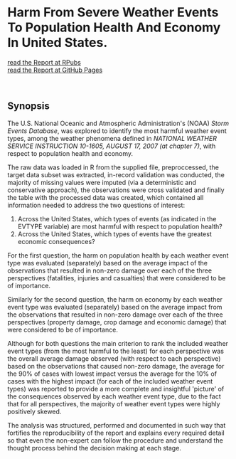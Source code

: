 # Harm From Severe Weather Events To Population Health And Economy In United States.

[read the Report at RPubs](https://rpubs.com/JZstats/Reproducible-Research--2nd-Assignment)  
[read the Report at GitHub Pages](https://jzstats.github.io/Reproducible-Research--2nd-Assignment/Report.html)

<br>  

## Synopsis  

The U.S. National Oceanic and Atmospheric Administration's (NOAA) 
*Storm Events Database*, was explored to identify 
the most harmful weather event types, 
among the weather phenomena defined in 
_NATIONAL WEATHER SERVICE INSTRUCTION 10-1605, AUGUST 17, 2007 (*at chapter 7*)_,
with respect to population health and economy.  

The raw data was loaded in R from the supplied file, 
preproccessed, 
the target data subset was extracted, 
in-record validation was conducted, 
the majority of missing values were imputed 
(via a deterministic and conservative approach), 
the observations were cross validated 
and finally the table with the processed data was created, 
which contained all information needed 
to address the two questions of interest:  

  1. Across the United States, which types of events 
  (as indicated in the EVTYPE variable) 
  are most harmful with respect to population health?  
  2. Across the United States, 
  which types of events have the greatest economic consequences?  

For the first question, 
the harm on population health by each weather event type was 
evaluated (separately) based on the average impact of the observations 
that resulted in non-zero damage over each of the three perspectives 
(fatalities, injuries and casualties) that were considered to be of importance.  

Similarly for the second question,
the harm on economy by each weather event type was 
evaluated (separately) based on the average impact from the observations 
that resulted in non-zero damage over each of the three perspectives 
(property damage, crop damage and economic damage) 
that were considered to be of importance.

Although for both questions 
the main criterion to rank the included weather event types 
(from the most harmful to the least) for each perspective
was the overall average damage observed 
(with respect to each perspective) 
based on the observations that caused non-zero damage, 
the average for the 90% of cases with lowest impact 
versus the average for the 10% of cases with the highest impact 
(for each of the included weather event types) 
was reported to provide a more complete and insightful 'picture' 
of the consequences observed by each weather event type, 
due to the fact that for all perspectives, 
the majority of weather event types were highly positively skewed.  

The analysis was structured, performed and documented in such way 
that fortifies the reproducibility of the report 
and explains every required detail so that even the non-expert 
can follow the procedure and understand the thought process 
behind the decision making at each stage.  








